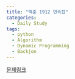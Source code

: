 ```yaml
---
title: "백준 1912 연속합"
categories:
  - Daily Study
tags:
  - python
  - Algorithm
  - Dynamic Programming
  - Backjon
---
```



[문제링크](https://www.acmicpc.net/problem/1912)


<script src=https://gist.github.com/ce76aebd18b75ad831e36bc292a0ae11.js></script>